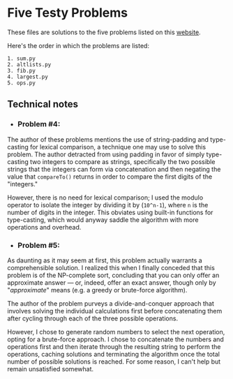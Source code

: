 # Five Testy Problems
These files are solutions to the five problems listed on this [website](https://www.shiftedup.com/2015/05/07/five-programming-problems-every-software-engineer-should-be-able-to-solve-in-less-than-1-hour).

Here's the order in which the problems are listed:

	1. sum.py
	2. altlists.py
	3. fib.py 
	4. largest.py
	5. ops.py

## Technical notes


- ### Problem #4: 

The author of these problems mentions the use of string-padding and type-casting for lexical comparison, a technique one may use to solve this problem.
The author detracted from using padding in favor of simply type-casting two integers to compare as strings, specifically the two possible strings that
the integers can form via concatenation  and then negating the value that `compareTo()` returns in order to compare the first digits of the "integers."


However, there is no need for lexical comparison; I  used the modulo operator to isolate the integer by dividing it by (`10^n-1`), where
`n` is the number of digits in the integer. This obviates using built-in functions for type-casting, which would anyway saddle
the algorithm with more operations and overhead.   

- ### Problem #5:

As daunting as it may seem at first, this problem actually warrants a comprehensible solution. I realized this when I finally conceded that this problem is of the NP-complete sort, concluding that you can only offer an approximate answer — or, indeed, offer an exact answer, though only by  "*approximate*" means (e.g. a greedy or brute-force algorithm).

The author of the problem purveys a divide-and-conquer approach that involves solving the individual calculations first before concatenating them
after cycling through each of the three possible operations.  

However, I chose to generate random numbers to select the next operation, opting for a brute-force approach. I chose to 
concatenate the numbers and operations first and then iterate through the resulting string to perform the operations, caching solutions and
terminating the algorithm once the total number of possible solutions is reached. For some reason, I can't help but remain unsatisfied somewhat.


  
  





